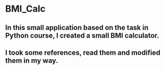 # BMI_Calc
## In this small application based on the task in Python course, I created a small BMI calculator.
## I took some references, read them and modified them in my way.
